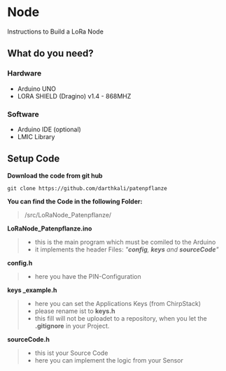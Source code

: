 # Node
Instructions to Build a LoRa Node

## What do you need?
### Hardware

- Arduino UNO
- LORA SHIELD (Dragino) v1.4 - 868MHZ

### Software
- Arduino IDE (optional)
- LMIC Library

## Setup Code

**Download the code from git hub**

``` batch
git clone https://github.com/darthkali/patenpflanze
```
**You can find the Code in the following Folder:**
>/src/LoRaNode_Patenpflanze/

**LoRaNode_Patenpflanze.ino**
> - this is the main program which must be comiled to the Arduino
>  - it implements the header Files: *"**config**, **keys** and **sourceCode**"*

**config.h**
> - here you have the PIN-Configuration

**keys _example.h**
> - here you can set the Applications Keys (from ChirpStack)
> - please rename ist to **keys.h**
> - this fill will not be uploadet to a repository, when you let the **.gitignore** in your Project.


**sourceCode.h**
> - this ist your Source Code
> - here you can implement the logic from your Sensor


<!--stackedit_data:
eyJoaXN0b3J5IjpbLTE1NDYyMjc5OTAsMjM1NTY4NzEzLC0zNT
AyMDQzOF19
-->